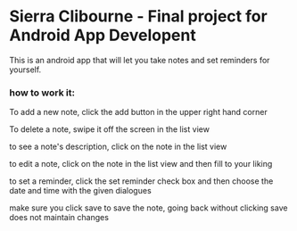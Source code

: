 # Sierra Clibourne - Final project for Android App Developent

This is an android app that will let you take notes and set reminders for yourself.

 
 
### how to work it:

To add a new note, click the add button in the upper right hand corner

To delete a note, swipe it off the screen in the list view

to see a note's description, click on the note in the list view

to edit a note, click on the note in the list view and then fill to your liking

to set a reminder, click the set reminder check box and then choose the date and time with the given dialogues

make sure you click save to save the note, going back without clicking save does not maintain changes

